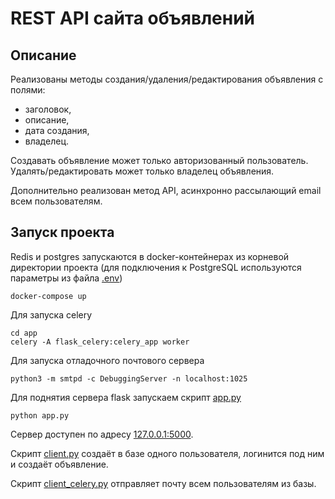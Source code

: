 # REST API сайта объявлений

## Описание
Реализованы методы создания/удаления/редактирования объявления с полями:
* заголовок,
* описание,
* дата создания,
* владелец.

Создавать объявление может только авторизованный пользователь. Удалять/редактировать может только владелец объявления. 

Дополнительно реализован метод API,  асинхронно рассылающий email всем пользователям.


## Запуск проекта
Redis и postgres запускаются в docker-контейнерах из корневой директории проекта (для подключения к PostgreSQL используются параметры из файла [.env](.env))
```
docker-compose up
```

Для запуска celery
```
cd app
celery -A flask_celery:celery_app worker
```



Для запуска отладочного почтового сервера
```
python3 -m smtpd -c DebuggingServer -n localhost:1025
```
Для поднятия сервера flask запускаем скрипт [app.py](app/app.py)
```
python app.py
```
Сервер доступен по адресу [127.0.0.1:5000](127.0.0.1:5000).

Скрипт [client.py](client.py) создаёт в базе одного пользователя, логинится под ним и создаёт объявление.

Скрипт [client_celery.py](client_celery.py) отправляет почту всем пользователям из базы.
